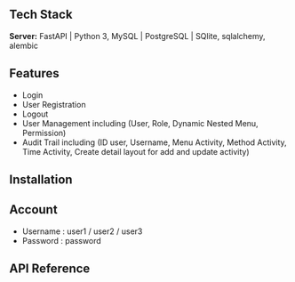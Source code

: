 
## Tech Stack

**Server:** FastAPI |  Python 3, MySQL | PostgreSQL | SQlite, sqlalchemy, alembic
## Features

 - Login
 - User Registration
 - Logout
 - User Management including (User, Role, Dynamic Nested Menu, Permission)
 - Audit Trail including (ID user, Username, Menu Activity, Method Activity, Time Activity, Create detail layout for add and update activity)
## Installation
<!-- install composer
```bash
  composer install
```
db config on env    
```bash
  DB_HOST="" 
  DB_PORT= #3306 for mysql, 5432 for PostgreSQL
  DB_DATABASE=""
  DB_USERNAME=""
  DB_PASSWORD=""
  DB_CONNECTION= #input mysql for mysql and input pgsql for PostgreSQL
```
input your jwt secret key
```bash
  JWT_SECRET_KEY= 
``` -->
## Account

- Username : user1 / user2 / user3
- Password : password

## API Reference
<!-- 
#### Login
```http
  POST /api/auth/login
```

#### Get customer list
```http
  GET /api/customer/data
```

#### Get customer detail
```http
  GET /api/customer/get/{id}
```

#### Update customer data
```http
  PUT /api/customer/update/{id}
```

#### Delete customer data
```http
  DELETE /api/customer/delete/{id}
```

#### Get order list
```http
  GET /api/order/data
```

#### Get detail order
```http
  GET /api/order/get/{id}
```

#### Update order data
```http
  PUT /api/order/update/{id}
```

#### Delete order data
```http
  DELETE /api/order/delete/{id}
```